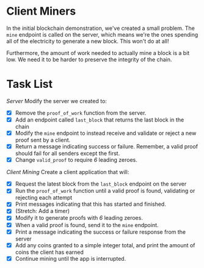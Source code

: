 # Client Miners

In the initial blockchain demonstration, we've created a small problem.  The `mine` endpoint is called on the server, which means we're the ones spending all of the electricity to generate a new block.  This won't do at all!

Furthermore, the amount of work needed to actually mine a block is a bit low.  We need it to be harder to preserve the integrity of the chain.


# Task List

*Server*
Modify the server we created to:
* [x] Remove the `proof_of_work` function from the server.
* [x] Add an endpoint called `last_block` that returns the last block in the chain
* [x] Modify the `mine` endpoint to instead receive and validate or reject a new proof sent by a client.
* [x] Return a message indicating success or failure.  Remember, a valid proof should fail for all senders except the first.
* [x] Change `valid_proof` to require *6* leading zeroes.

*Client Mining*
Create a client application that will:
* [x] Request the latest block from the `last_block` endpoint on the server
* [x] Run the `proof_of_work` function until a valid proof is found, validating or rejecting each attempt
* [x] Print messages indicating that this has started and finished.
* [x] (Stretch: Add a timer)
* [x] Modify it to generate proofs with *6* leading zeroes.
* [x] When a valid proof is found, send it to the `mine` endpoint.  
* [x] Print a message indicating the success or failure response from the server
* [x] Add any coins granted to a simple integer total, and print the amount of coins the client has earned
* [x] Continue mining until the app is interrupted.
